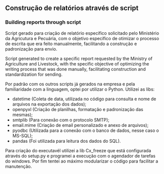 ## Construção de relatórios através de script
### Building reports through script

Script gerado para criação de relatório especifico solicitado pelo Ministério da Agricutura e Pecuária, com o objetivo específico de otimizar o processo de escrita que era feito manualmente, facilitando a construção e padronização para envio. 

Script generated to create a specific report requested by the Ministry of Agriculture and Livestock, with the specific objective of optimizing the writing process that was done manually, facilitating construction and standardization for sending.

Por padrão com os outros scripts já gerados na empresa e pela familiaridade com a linguagem, optei por utilizar o Python. Utilizei as libs: 
<ul>
  <li>datetime (Coleta de data, utilizada no código para consulta e nome de arquivos na exportação dos dados);</li>
  <li>openpyxl (Criação de planilhas, formatação e padronização das mesmas);</li>
  <li>smtplib (Para conexão com o protocolo SMTP);</li>
  <li>email.mime (Criação de email personalizado e anexo de arquivos);</li>
  <li>pyodbc (Utilizada para a conexão com o banco de dados, nesse caso o MS-SQL);</li>
  <li>pandas (Foi utilizada para leitura dos dados do SQL).</li>
</ul>

<p>
  Para criação do executavél utilizei a lib Cx_freeze que está configurada através do setup.py e programei a execução com o agendador de tarefas do windows.
  Por fim tentei ao máximo modularizar o código para facilitar a manutenção. 
</p>

